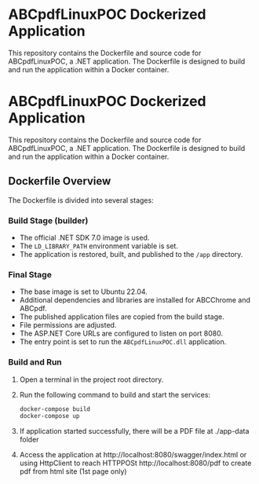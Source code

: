 # ABCpdfLinuxPOC Dockerized Application

This repository contains the Dockerfile and source code for ABCpdfLinuxPOC, a .NET application. The Dockerfile is designed to build and run the application within a Docker container.
# ABCpdfLinuxPOC Dockerized Application

This repository contains the Dockerfile and source code for ABCpdfLinuxPOC, a .NET application. The Dockerfile is designed to build and run the application within a Docker container.

## Dockerfile Overview

The Dockerfile is divided into several stages:

### Build Stage (builder)

- The official .NET SDK 7.0 image is used.
- The `LD_LIBRARY_PATH` environment variable is set.
- The application is restored, built, and published to the `/app` directory.

### Final Stage

- The base image is set to Ubuntu 22.04.
- Additional dependencies and libraries are installed for ABCChrome and ABCpdf.
- The published application files are copied from the build stage.
- File permissions are adjusted.
- The ASP.NET Core URLs are configured to listen on port 8080.
- The entry point is set to run the `ABCpdfLinuxPOC.dll` application.


### Build and Run

1. Open a terminal in the project root directory.

2. Run the following command to build and start the services:

    ```bash
    docker-compose build
    docker-compose up
    ```

3. If application started successfully, there will be a PDF file at ./app-data folder
4. Access the application at http://localhost:8080/swagger/index.html or using HttpClient to reach HTTPPOSt http://localhost:8080/pdf to create pdf from html site (1st page only)